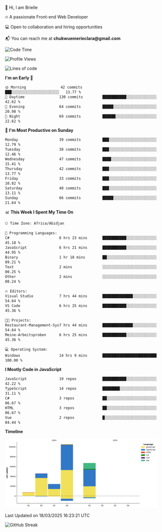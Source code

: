 <div align="left">
  <p>👋 Hi, I am Brielle</p>
  <p>🔥 A passionate Front-end Web Developer</p>
  <p>💻 Open to collaboration and hiring opportunities</p>
  <p>📬 You can reach me at <strong>chukwuemerieclara@gmail.com</strong></p>
</div>


 
 <!--START_SECTION:waka-->
![Code Time](http://img.shields.io/badge/Code%20Time-535%20hrs%202%20mins-blue)

![Profile Views](http://img.shields.io/badge/Profile%20Views-0-blue)

![Lines of code](https://img.shields.io/badge/From%20Hello%20World%20I%27ve%20Written-248.8%20thousand%20lines%20of%20code-blue)

**I'm an Early 🐤** 

```text
🌞 Morning                42 commits          ███░░░░░░░░░░░░░░░░░░░░░░   13.77 % 
🌆 Daytime                130 commits         ███████████░░░░░░░░░░░░░░   42.62 % 
🌃 Evening                64 commits          █████░░░░░░░░░░░░░░░░░░░░   20.98 % 
🌙 Night                  69 commits          ██████░░░░░░░░░░░░░░░░░░░   22.62 % 
```
📅 **I'm Most Productive on Sunday** 

```text
Monday                   39 commits          ███░░░░░░░░░░░░░░░░░░░░░░   12.79 % 
Tuesday                  38 commits          ███░░░░░░░░░░░░░░░░░░░░░░   12.46 % 
Wednesday                47 commits          ████░░░░░░░░░░░░░░░░░░░░░   15.41 % 
Thursday                 42 commits          ███░░░░░░░░░░░░░░░░░░░░░░   13.77 % 
Friday                   33 commits          ███░░░░░░░░░░░░░░░░░░░░░░   10.82 % 
Saturday                 40 commits          ███░░░░░░░░░░░░░░░░░░░░░░   13.11 % 
Sunday                   66 commits          █████░░░░░░░░░░░░░░░░░░░░   21.64 % 
```


📊 **This Week I Spent My Time On** 

```text
🕑︎ Time Zone: Africa/Abidjan

💬 Programming Languages: 
C#                       6 hrs 23 mins       ███████████░░░░░░░░░░░░░░   45.18 % 
JavaScript               6 hrs 21 mins       ███████████░░░░░░░░░░░░░░   44.95 % 
Binary                   1 hr 18 mins        ██░░░░░░░░░░░░░░░░░░░░░░░   09.21 % 
Text                     2 mins              ░░░░░░░░░░░░░░░░░░░░░░░░░   00.25 % 
Other                    2 mins              ░░░░░░░░░░░░░░░░░░░░░░░░░   00.24 % 

🔥 Editors: 
Visual Studio            7 hrs 44 mins       ██████████████░░░░░░░░░░░   54.64 % 
VS Code                  6 hrs 25 mins       ███████████░░░░░░░░░░░░░░   45.36 % 

🐱‍💻 Projects: 
Restaurant-Management-Sys7 hrs 44 mins       ██████████████░░░░░░░░░░░   54.64 % 
Meine-Arbeitsproben      6 hrs 25 mins       ███████████░░░░░░░░░░░░░░   45.36 % 

💻 Operating System: 
Windows                  14 hrs 9 mins       █████████████████████████   100.00 % 
```

**I Mostly Code in JavaScript** 

```text
JavaScript               19 repos            ███████████░░░░░░░░░░░░░░   42.22 % 
TypeScript               14 repos            ████████░░░░░░░░░░░░░░░░░   31.11 % 
C#                       3 repos             ██░░░░░░░░░░░░░░░░░░░░░░░   06.67 % 
HTML                     3 repos             ██░░░░░░░░░░░░░░░░░░░░░░░   06.67 % 
Vue                      2 repos             █░░░░░░░░░░░░░░░░░░░░░░░░   04.44 % 
```



**Timeline**

![Lines of Code chart](https://raw.githubusercontent.com/Brielle28/Brielle28/main/assets/bar_graph.png)


 Last Updated on 18/03/2025 16:23:21 UTC
<!--END_SECTION:waka-->

![GitHub Streak](https://github-readme-streak-stats.herokuapp.com/?user=Brielle28)



